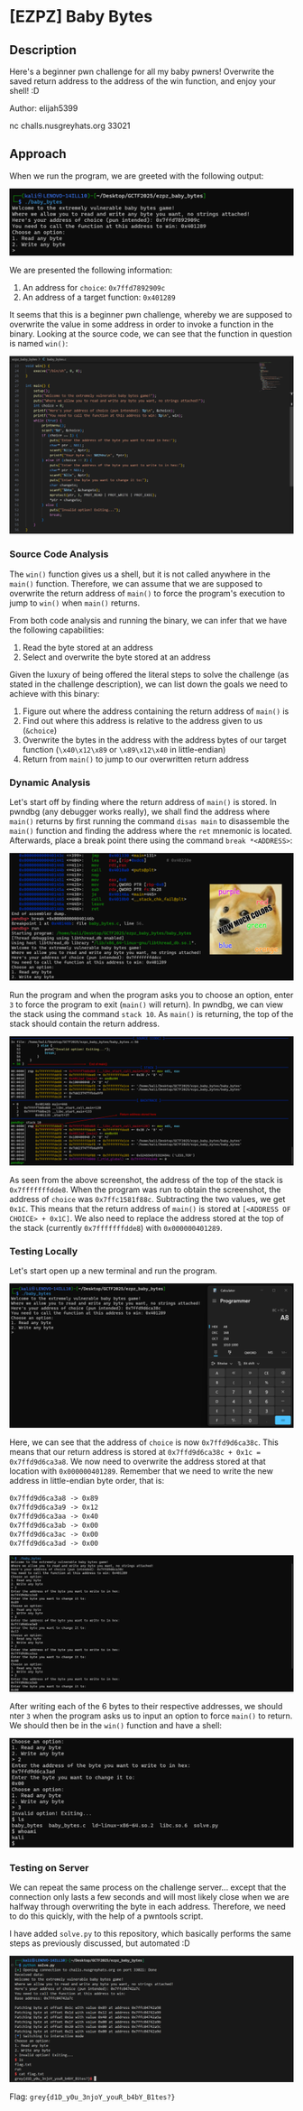 # [EZPZ] Baby Bytes
## Description
Here's a beginner pwn challenge for all my baby pwners! Overwrite the saved return address to the address of the win function, and enjoy your shell!
:D

Author: elijah5399

nc challs.nusgreyhats.org 33021

## Approach
When we run the program, we are greeted with the following output:

![Program Output](../images/baby-bytes-1.png)

We are presented the following information:
1. An address for `choice`: `0x7ffd7892909c`
2. An address of a target function: `0x401289`

It seems that this is a beginner pwn challenge, whereby we are supposed to overwrite the value in some address in order to invoke a function in the binary. Looking at the source code, we can see that the function in question is named `win()`:

![Source Code](../images/baby-bytes-2.png)

### Source Code Analysis

The `win()` function gives us a shell, but it is not called anywhere in the `main()` function. Therefore, we can assume that we are supposed to overwrite the return address of `main()` to force the program's execution to jump to `win()` when `main()` returns.

From both code analysis and running the binary, we can infer that we have the following capabilities:
1. Read the byte stored at an address
2. Select and overwrite the byte stored at an address

Given the luxury of being offered the literal steps to solve the challenge (as stated in the challenge description), we can list down the goals we need to achieve with this binary:
1. Figure out where the address containing the return address of `main()` is
2. Find out where this address is relative to the address given to us (`&choice`)
3. Overwrite the bytes in the address with the address bytes of our target function (`\x40\x12\x89` or `\x89\x12\x40` in little-endian)
4. Return from `main()` to jump to our overwritten return address

### Dynamic Analysis

Let's start off by finding where the return address of `main()` is stored. In pwndbg (any debugger works really), we shall find the address where `main()` returns by first running the command `disas main` to disassemble the `main()` function and finding the address where the `ret` mnemonic is located. Afterwards, place a break point there using the command `break *<ADDRESS>`:

![Address of ret](../images/baby-bytes-3.png)

Run the program and when the program asks you to choose an option, enter `3` to force the program to exit (`main()` will return). In pwndbg, we can view the stack using the command `stack 10`. As `main()` is returning, the top of the stack should contain the return address.

![Address where the Return Address is stored](../images/baby-bytes-4.png)

As seen from the above screenshot, the address of the top of the stack is `0x7fffffffdde8`. When the program was run to obtain the screenshot, the address of `choice` was `0x7ffc1581f88c`. Subtracting the two values, we get `0x1C`. This means that the return address of `main()` is stored at `[<ADDRESS OF CHOICE> + 0x1C]`. We also need to replace the address stored at the top of the stack (currently `0x7fffffffdde8`) with `0x000000401289`.

### Testing Locally

Let's start open up a new terminal and run the program.

![Address of choice](../images/baby-bytes-5.png)

Here, we can see that the address of `choice` is now `0x7ffd9d6ca38c`. This means that our return address is stored at `0x7ffd9d6ca38c + 0x1c = 0x7ffd9d6ca3a8`. We now need to overwrite the address stored at that location with `0x000000401289`. Remember that we need to write the new address in little-endian byte order, that is:

```
0x7ffd9d6ca3a8 -> 0x89
0x7ffd9d6ca3a9 -> 0x12
0x7ffd9d6ca3aa -> 0x40
0x7ffd9d6ca3ab -> 0x00
0x7ffd9d6ca3ac -> 0x00
0x7ffd9d6ca3ad -> 0x00
```

![Manually Overwriting Address Bytes](../images/baby-bytes-6.png)

After writing each of the 6 bytes to their respective addresses, we should nter `3` when the program asks us to input an option to force `main()` to return. We should then be in the `win()` function and have a shell:

![Entered win() function](../images/baby-bytes-7.png)

### Testing on Server

We can repeat the same process on the challenge server... except that the connection only lasts a few seconds and will most likely close when we are halfway through overwriting the byte in each address. Therefore, we need to do this quickly, with the help of a pwntools script.

I have added `solve.py` to this repository, which basically performs the same steps as previously discussed, but automated :D

![Flag](../images/baby-bytes-8.png)

Flag: `grey{d1D_y0u_3njoY_youR_b4bY_B1tes?}`